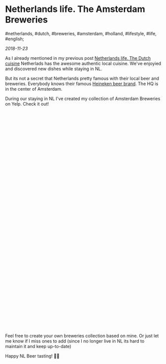 # Netherlands life. The Amsterdam Breweries

#netherlands, #dutch, #breweries, #amsterdam, #holland, #lifestyle, #life, #english;

_2018-11-23_

As I already mentioned in my previous post [Netherlands life. The Dutch cuisine](/posts/netherlands-life-the-dutch-cuisine/) Netherlads has the awesome authentic local cuisine. We've enjoyied and discovered new dishes while staying in NL.

But its not a secret that Netherlands pretty famous with their local beer and breweries. Everybody knows their famous [Heineken beer brand](https://www.heineken.com/). The HQ is in the center of Amsterdam.

During our staying in NL I've created my collection of Amsterdam Breweries on Yelp. Check it out!

<div id="collection-container-ef62d740" style="height: 700px; overflow-y: auto;"></div><script src="https://www.yelp.com/collection/pw1rMyB0lvaOTm-yV2hOLQ/embed?container=collection-container-ef62d740&sort_by=date&limit=20"></script>

Feel free to create your own breweries collection based on mine. Or just let me know if I miss ones to add (since I no longer live in NL its hard to maintain it and keep up-to-date)

Happy NL Beer tasting! ✌🏼
